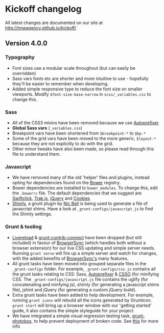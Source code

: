 # Kickoff changelog
All latest changes are documented on our site at http://tmwagency.github.io/kickoff/

## Version 4.0.0
### Typography
 * Font sizes use a modular scale throughout (but can easily be overridden)
 * Sass vars fonts etc are shorter and more intuitive to use - hopefully they'll be easier to remember when developing.
 * Added simple responsive type to reduce the font size on smaller viewports. Modify `$font-size-base-narrow` in `scss/_variables.css` to change this.

### Sass
* All of the CSS3 mixins have been removed because we use [Autoprefixer](https://github.com/nDmitry/grunt-autoprefixer)
* **Global Sass vars** (`_variables.css`)
 * Breakpoint vars have been shortened from `$breakpoint-*` to `$bp-*`
 * Some of the grid vars have been moved to the more generic, `$layout-*` because they are not explicitly to do with the grid.
 * Other minor tweaks have also been made, so please read through this file to understand them.

### Javascript
* We have removed many of the old 'helper' files and plugins, instead opting for dependencies found on the [Bower](http://bower.io) registry.
* Bower dependencies are installed to `bower_modules`. To change this, edit the `.bowerrc` file. The default dependencies that we suggest are [Swiftclick](https://github.com/tmwagency/swiftclick), [Trak.js](https://github.com/tmwagency/trak.js), [jQuery](https://github.com/jquery/jquery/) and [Cookies](https://github.com/ScottHamper/Cookies/)
* [Shimly](http://github.com/nicbell/shimly), a grunt plugin by [Nic Bell](http://github.com/nicbell) is being used to generate a file of javascript shims. Have a look at `_grunt-configs/javascript.js` to find the Shimly settings.

### Grunt & tooling
* [Livereload](http://livereload.com/) & [grunt-contrib-connect](https://github.com/grunt-contrib-connect) have been dropped (but still included) in favour of [BrowserSync](http://www.browsersync.io/docs/grunt/) (which handles both without a browser extension) for our live CSS updating and simple server needs. Running `grunt serve` will fire up a simple server and watch for changes, with the added benefits of [BrowserSync's](http://www.browsersync.io/docs/grunt/) many features.
* All grunt tasks have been moved into grouped separate files in the `_grunt-configs` folder. For example, `_grunt-configs/css.js` contains all the grunt tasks relating to CSS: Sass, [Autoprefixer](https://github.com/nDmitry/grunt-autoprefixer) & [CSSO](https://github.com/t32k/grunt-csso) (for minifying CSS. The `_grunt-configs/javascript.js` file contains the uglify (for concatenating and minfying js), shimly (for generating a javascript shims file), jshint and jQuery (for generating a custom jQuery build).
* Extra grunt tasks have been added to help development. For example, running `grunt icons` will rebuild all the icons generated by Grunticon. `grunt start` will bring up a browser window with our 'getting started' guide, it also contains the simple styleguide for your project.
* We have integrated a simple visual regression testing task, [grunt-photobox](https://github.com/stefanjudis/grunt-photoBox), to help prevent deployment of broken code. See [this](http://tmwagency.github.io/kickoff/learn/grunt.html#task-photobox) for more info
